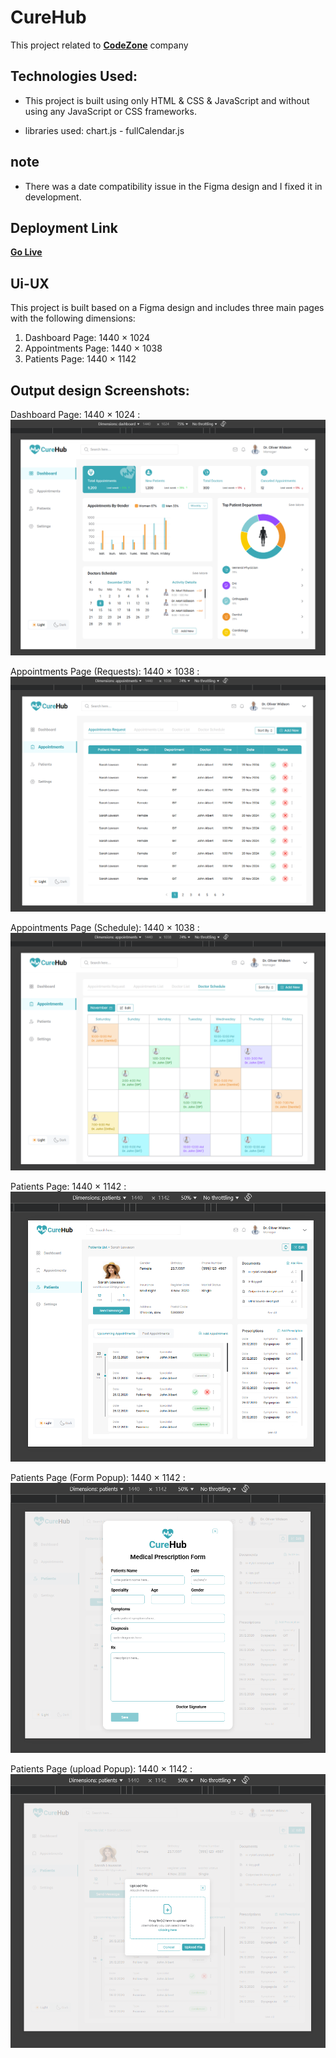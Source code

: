 # CureHub

This project related to **[CodeZone](https://www.codezone-eg.com/)** company

## Technologies Used:

- This project is built using only HTML & CSS & JavaScript and without using any JavaScript or CSS frameworks.

- libraries used: chart.js - fullCalendar.js

## note

- There was a date compatibility issue in the Figma design and I fixed it in development.

## Deployment Link

**[Go Live](https://curehub-codezone.netlify.app/)**

## Ui-UX

This project is built based on a Figma design and includes three main pages with the following dimensions:

1. Dashboard Page: 1440 × 1024
2. Appointments Page: 1440 × 1038
3. Patients Page: 1440 × 1142

## Output design Screenshots:

Dashboard Page: 1440 × 1024 : <br />
![Output](/output-screens/1.png)

Appointments Page (Requests): 1440 × 1038 : <br />
![Output](/output-screens/2.png)

Appointments Page (Schedule): 1440 × 1038 : <br />
![Output](/output-screens/3.png)

Patients Page: 1440 × 1142 : <br />
![Output](/output-screens/4.png)

Patients Page (Form Popup): 1440 × 1142 : <br />
![Output](/output-screens/5.png)

Patients Page (upload Popup): 1440 × 1142 : <br />
![Output](/output-screens/6.png)
